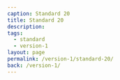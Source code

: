 ```yaml
---
caption: Standard 20
title: Standard 20
description:
tags:
  - standard
  - version-1
layout: page
permalink: /version-1/standard-20/
back: /version-1/
---
```

